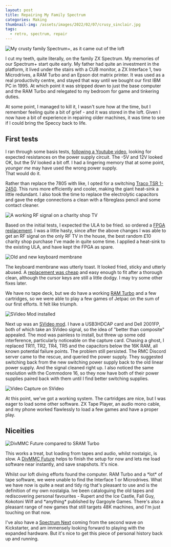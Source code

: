 ```yaml
---
layout: post
title: Repairing My Family Spectrum
categories: Making
thumbnail-img: /assets/images/2022/02/07/crusy_sinclair.jpg
tags: 
  - retro, spectrum, repair
---
```


![My crusty family Spectrum+, as it came out of the loft](/assets/images/2022/02/07/crusty_sinclair.jpg)

I cut my teeth, quite literally, on the
family ZX Spectrum. My memories of our Spectrum+ start quite early.  My father had 
quite an investment in the platform, it
lived under the stairs with a CUB monitor, a ZX Interface 1, two
Microdrives, a RAM Turbo and an Epson dot matrix printer. It was used as
a real productivity centre, and stayed that way until we bought our
first IBM PC in 1995. At which point it was stripped down to just the base
computer and the RAM Turbo and relegated to my bedroom for game and
tinkering duties.

At some point, I managed to kill it, I wasn't sure how at the time, but
I remember feeling quite a bit of grief - and it was stored in the loft. Given I now have a
bit of experience in repairing older machines, it was time to see if I
could bring the Speccy back to life.

## First tests

I ran through some basis tests, [following a Youtube video](https://www.youtube.com/watch?v=IzgCmldm2H4), looking for expected resistances 
on the power supply circuit. The -5V and 12V looked OK, but the 5V looked a bit off. 
I had a lingering memory that at some point, _younger me_ may have used the wrong power supply.  
That would do it.

Rather than replace the 7805 with
like, I opted for a switching [Traco TSR 1-2450](https://www.mouser.co.uk/ProductDetail/TRACO-Power/TSR-1-2450?qs=ckJk83FOD0XFKqda0Mzkgw%3D%3D&mgh=1&vip=1&gclid=CjwKCAiAo4OQBhBBEiwA5KWu_2HOBwSiHaiMKzY4aWT4TUDeM0FpufgCvFnvn9LQeCTh_I9zTxnAsRoCV5oQAvD_BwE). This runs
more efficiently and cooler, making the
giant heat-sink a little redundant. I also took the time to replace the
electrolytic capacitors and gave the edge connections a clean with a
fibreglass pencil and some contact cleaner.

![A working RF signal on a charity shop TV](/assets/images/2022/02/07/jetpac_rftest.jpg)

Based on the initial tests, I expected the ULA to be fried. so ordered a [FPGA replacement](https://zxrenew.co.uk/ZX-Spectrum-replacement-ULA-p151287223). I was a
little hasty, since after the above changes I was able to get an RF
signal on the only RF TV in the house, the best random £10 charity shop purchase I've made in quite 
some time. I applied a heat-sink to the existing ULA, and have kept the FPGA as spare.

![Old and new keyboard membrane](/assets/images/2022/02/07/keyboard_membrane.jpg)

The keyboard membrane was utterly toast. It looked fried, sticky and utterly abused. 
A [replacement was cheap](https://zxrenew.co.uk/ZX-Spectrum-48k-128k-Toastrack-keyboard-membrane-p69999635) and easy enough to fit after a thorough clean, although the cursor keys are
still a little dodgy. I may try some other fixes later.

We have no tape deck, but we do have a working [RAM Turbo](https://www.youtube.com/watch?v=pgqioNdtBts) and a few
cartridges, so we were able to play a few games of Jetpac on the sum of
our first efforts. It felt like triumph.

![SVideo Mod installed](/assets/images/2022/02/07/svideo_mod.jpg)

Next up was an [SVideo mod](https://zxrenew.co.uk/ZX-Spectrum-S-Video-Modulator-replacement-p224669147). I have a USB3HDCAP card and Dell 2001FP, 
both of which take an SVideo signal, so the idea of "better than composite"
appealed. The mod was painless to install, but threw up some odd
interference, particularly noticeable on the capture card. Chasing a ghost, I
replaced TR11, TR2, TR4, TR5 and the capacitors below the 16K RAM, all
known potential failure points. The problem still persisted.  The RMC Discord server came
to the rescue, and queried the power supply.  They suggested switching back from the new
switching power supply back to the old linear power supply.  And the signal cleaned 
right up.  I also noticed the same resolution with the Commodore 16, so they now have 
both of their power supplies paired back with them until I find better switching supplies.

![Video Capture on SVideo](/assets/images/2022/02/07/svideo_capture.jpg)

At this point, we\'ve got a working system. The cartridges are nice, but
I was eager to load some other software. ZX Tape Player, an audio
mono cable, and my phone worked flawlessly to load a few games and
have a proper play.

##  Niceities

![DivMMC Future compared to SRAM Turbo](/assets/images/2022/02/07/cleaned_divmmc.jpg)

This works a treat, but loading from tapes and audio, whilst nostalgic,
is slow. A [DivMMC Future](https://www.thefuturewas8bit.com/divmmcfuture) helps to 
finish the setup for now and lets me load software near instantly, and save snapshots. It's nice.

Whilst our loft diving efforts found the computer. RAM Turbo and a
\*lot\* of tape software, we were unable to find the Interface 1 or
Microdrives. What we have now is quite a neat and tidy rig that's
pleasant to use and is the definition of my own nostalgia. Ive been
cataloguing the old tapes and rediscovering personal favourites - Rupert
and the Ice Castle, Fall Guy, Kokotoni Wilf and \*anything\* published
by Gargoyle Games. There's also a pleasant range of new games that
still targets 48K machines, and I'm just touching on that now.

I've also have a [Spectrum Next](https://www.kickstarter.com/projects/spectrumnext/zx-spectrum-next-issue-2) coming from the second wave on Kickstarter, and am
immensely looking forward to playing with the expanded hardware. But
it's nice to get this piece of personal history back up and running.